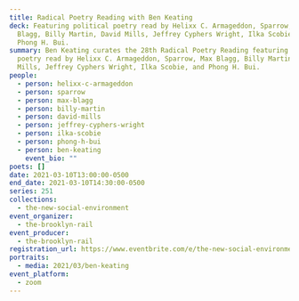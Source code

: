 ```yaml
---
title: Radical Poetry Reading with Ben Keating
deck: Featuring political poetry read by Helixx C. Armageddon, Sparrow, Max
  Blagg, Billy Martin, David Mills, Jeffrey Cyphers Wright, Ilka Scobie, and
  Phong H. Bui.
summary: Ben Keating curates the 28th Radical Poetry Reading featuring political
  poetry read by Helixx C. Armageddon, Sparrow, Max Blagg, Billy Martin, David
  Mills, Jeffrey Cyphers Wright, Ilka Scobie, and Phong H. Bui.
people:
  - person: helixx-c-armageddon
  - person: sparrow
  - person: max-blagg
  - person: billy-martin
  - person: david-mills
  - person: jeffrey-cyphers-wright
  - person: ilka-scobie
  - person: phong-h-bui
  - person: ben-keating
    event_bio: ""
poets: []
date: 2021-03-10T13:00:00-0500
end_date: 2021-03-10T14:30:00-0500
series: 251
collections:
  - the-new-social-environment
event_organizer:
  - the-brooklyn-rail
event_producer:
  - the-brooklyn-rail
registration_url: https://www.eventbrite.com/e/the-new-social-environment-251-radical-poetry-reading-with-ben-keating-tickets-144696064825
portraits:
  - media: 2021/03/ben-keating
event_platform:
  - zoom
---
```

